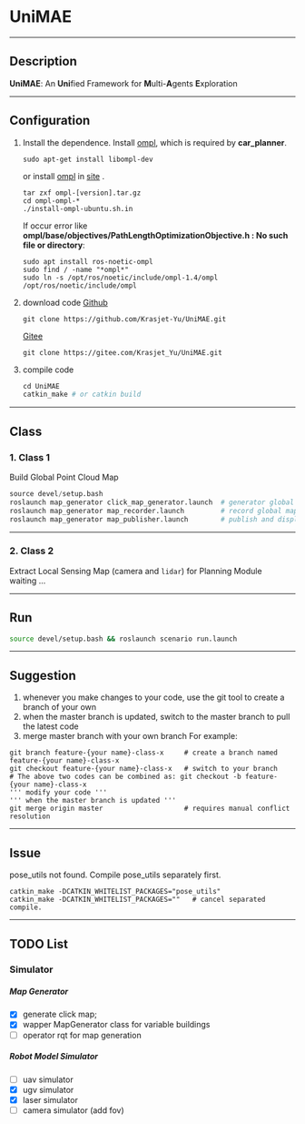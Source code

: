 # UniMAE

---
## Description
**UniMAE**: An **Uni**fied Framework for **M**ulti-**A**gents **E**xploration

---
## Configuration
1. Install the dependence.
   Install [ompl](https://ompl.kavrakilab.org/), which is required by **car_planner**.
   ```
   sudo apt-get install libompl-dev
   ```

   or install [ompl](https://ompl.kavrakilab.org/) in [site](https://ompl.kavrakilab.org/download.html) .
   ```
   tar zxf ompl-[version].tar.gz
   cd ompl-ompl-*
   ./install-ompl-ubuntu.sh.in
   ```
   
   If occur error like **ompl/base/objectives/PathLengthOptimizationObjective.h : No such file or directory**:
   ```
   sudo apt install ros-noetic-ompl
   sudo find / -name "*ompl*"
   sudo ln -s /opt/ros/noetic/include/ompl-1.4/ompl /opt/ros/noetic/include/ompl
   ```

2. download code
   [Github](https://github.com/Krasjet-Yu/UniMAE.git)
   ```
   git clone https://github.com/Krasjet-Yu/UniMAE.git
   ```

   [Gitee](https://gitee.com/Krasjet_Yu/UniMAE.git)
   ```
   git clone https://gitee.com/Krasjet_Yu/UniMAE.git
   ```

3. compile code
   ```python
   cd UniMAE
   catkin_make # or catkin build
   ```

---
## Class
###  1. Class 1
Build Global Point Cloud Map
```python
source devel/setup.bash
roslaunch map_generator click_map_generator.launch  # generator global map
roslaunch map_generator map_recorder.launch         # record global map
roslaunch map_generator map_publisher.launch        # publish and display global map
```

---
### 2. Class 2
Extract Local Sensing Map (camera and ``lidar``) for Planning Module  
waiting ... 

---
## Run
```bash
source devel/setup.bash && roslaunch scenario run.launch
```

---
## Suggestion
1. whenever you make changes to your code, use the git tool to create a branch of your own
2. when the master branch is updated, switch to the master branch to pull the latest code  
3. merge master branch with your own branch
For example:
```shell
git branch feature-{your name}-class-x     # create a branch named feature-{your name}-class-x
git checkout feature-{your name}-class-x   # switch to your branch
# The above two codes can be combined as: git checkout -b feature-{your name}-class-x
''' modify your code '''
''' when the master branch is updated '''
git merge origin master                    # requires manual conflict resolution
```

---
## Issue
pose_utils not found. Compile pose_utils separately first.
```shell
catkin_make -DCATKIN_WHITELIST_PACKAGES="pose_utils"
catkin_make -DCATKIN_WHITELIST_PACKAGES=""   # cancel separated compile.
```

---
## TODO List
### Simulator
##### Map Generator
- [x] generate click map;
- [x] wapper MapGenerator class for variable buildings
- [ ] operator rqt for map generation
##### Robot Model Simulator 
- [ ] uav simulator
- [x] ugv simulator
- [x] laser simulator
- [ ] camera simulator (add fov)